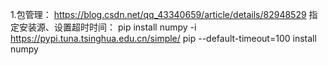 1.包管理：
    https://blog.csdn.net/qq_43340659/article/details/82948529
    指定安装源、设置超时时间：
    pip install numpy -i https://pypi.tuna.tsinghua.edu.cn/simple/
    pip --default-timeout=100 install numpy